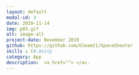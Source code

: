 ```yaml
---
layout: default
modal-id: 3
date: 2019-11-14
img: p03.gif
alt: image-alt
project-date: November 2019
github: https://github.com/Gleam21/SpaceShooter
skills : C#,Unity
category: App
description:  <a href=""> </a>.  
---
```

